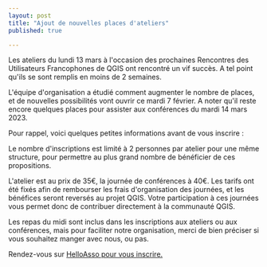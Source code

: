 ```yaml
---
layout: post
title: "Ajout de nouvelles places d'ateliers"
published: true

---
```


Les ateliers du lundi 13 mars à l'occasion des prochaines Rencontres des Utilisateurs Francophones de QGIS ont rencontré un vif succès. A tel point qu'ils se sont remplis en moins de 2 semaines.

L'équipe d'organisation a étudié comment augmenter le nombre de places, et de nouvelles possibilités vont ouvrir ce mardi 7 février.
A noter qu'il reste encore quelques places pour assister aux conférences du mardi 14 mars 2023.

Pour rappel, voici quelques petites informations avant de vous inscrire :

Le nombre d'inscriptions est limité à 2 personnes par atelier pour une même structure, pour permettre au plus grand nombre de bénéficier de ces propositions.

L'atelier est au prix de 35€, la journée de conférences à 40€. Les tarifs ont été fixés afin de rembourser les frais d'organisation des journées, et les bénéfices seront reversés au projet QGIS. Votre participation à ces journées vous permet donc de contribuer directement à la communauté QGIS.

Les repas du midi sont inclus dans les inscriptions aux ateliers ou aux conférences, mais pour faciliter notre organisation, merci de bien préciser si vous souhaitez manger avec nous, ou pas.

Rendez-vous sur <a href="https://www.helloasso.com/associations/osgeo-fr/evenements/journee-utilisateur-qgis-francophone-2023-2">HelloAsso pour vous inscrire.</a>
